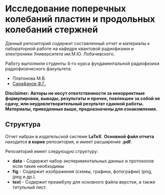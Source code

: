 # Исследование поперечных колебаний пластин и продольных колебаний стержней

Данный репозиторий содержит составленный отчет и материалы к лабораторной работе на кафедре квантовой радиофизики и электроники Университета им.М.Ю. Лобачевского.

 
Работу выполнили студенты 4-го курса фундаментальной радиофизики радиофизического факультета:

- Платонова М.В.
- [Сарафанов Ф.Г.](https://github.com/FedorSarafanov)


**Disclaimer:**
**Авторы не несут ответственности за некорректные формулировки, выводы, результаты и прочее, повлекшее за собой не сдачу, или неудовлетворительный результат сданной работы. Материалы, приведенные выше, предназначены для ознакомления.**

## Структура
Отчет набран в издательской системе **LaTeX**. 
**Основной файл отчета** находится **в корне** репозитория, и имеет
расширение **.pdf**.

Репозиторий имеет следующую структуру:
- **data** - Содержит набор экспериментальных данных и протоколов
  если такие необходимы
- **fig** - Содержит изображения (схемы, графики, фотографии)
  (png, jpeg и др.).
- **text** - Содержит преамбулу для основного файла верстки, а также титульный лист.
